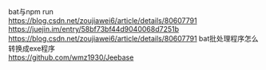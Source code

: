 bat与npm run  
			https://blog.csdn.net/zoujiawei6/article/details/80607791
			https://juejin.im/entry/58bf73bf44d9040068d7251b
			https://blog.csdn.net/zoujiawei6/article/details/80607791
bat批处理程序怎么转换成exe程序  
						  https://github.com/wmz1930/Jeebase